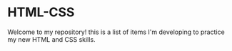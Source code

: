# HTML-CSS
Welcome to my repository! this is a list of items I'm developing to practice my new HTML and CSS skills.
